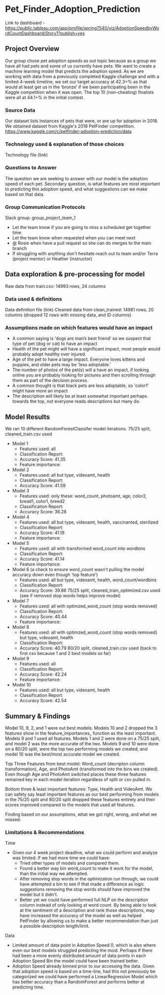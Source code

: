 # Pet_Finder_Adoption_Prediction
Link to dashboard - https://public.tableau.com/app/profile/spring7540/viz/AdoptionSpeedbyWordCountDashboard/Story1?publish=yes 

## Project Overview
Our group chose pet adoption speeds as out topic because as a group we have all had pets and some of us currently have pets. We want to create a machine learning model that predicts the adoption speed. As we are working with data from a previously completed Kaggle challenge and with a limited 4-week timeline, we set our target accuracy at 42.3+% as that would at least get us in the ‘bronze’ if we been participating been in the Kaggle competition when it was open. The top 10 (non-cheating) finalists were all at 44.1+% in the initial contest.

### Source Data
Our dataset lists instances of pets that were, or are up for adoption in 2018.
We obtained dataset from Kaggle's 2018 PetFinder competition. https://www.kaggle.com/c/petfinder-adoption-prediction/data

### Technology used & explanation of those choices
Technology file (link)

### Questions to Answer
The question we are seeking to answer with our model is the adoption speed of each pet. Secondary question, is what features are most important to predicting this adoption speed, and what suggestions can we make based on that data.

### Group Communication Protocols
Slack group: group_project_team_1
- Let the team know if you are going to miss a scheduled get together time
- Let the team know when requested when you can meet next
- @ Rosie when have a pull request so she can do merges to the main branch
- If struggling with anything don't hesitate reach out to team and/or Terra (project mentor) or Heather (instructor)

## Data exploration & pre-processing for model
Raw data from train.csv: 14993 rows, 24 columns

### Data used & definitions 
Data definition file (link)
Cleaned data from clean_trained: 14981 rows, 20 columns (dropped 12 rows with missing data, and ID columns)

### Assumptions made on which features would have an impact
- A common saying is 'dogs are man’s best friend' so we suspect that type of pet (dog or cat) to have an impact
- Health of the pet might will have a significant impact, most people would probably adopt healthy over injured.
- Age of the pet to have a large impact. Everyone loves kittens and puppies, and older pets may be 'less adoptable.'
- The number of photos of the pet(s) will a have an impact, if looking online you are probably looking for pictures and then scrolling through them as part of the decision process.
- A common thought is that black pets are less adoptable, so 'color1' might have more an impact
- The description will likely be at least somewhat important perhaps towards the top, not everyone reads descriptions but many do. 

## Model Results
We ran 10 different RandomForestClassifer model iterations.
75/25 split, cleaned_train.csv used
- Model 1
  - Features used: all
  - Classification Report:
  - Accuracy Score: 41.35
  - Feature importance:
- Model 2
  - Features used: all but type, videoamt, health
  - Classification Report:
  - Accuracy Score: 41.59
- Model 3
  - Features used: only these: word_count, photoamt, age, color2, bread1, color1, breed2
  - Classification Report:
  - Accuracy Score: 36.28
- Model 4
  - Features used: all but type, videoamt, health, vaccinanted, sterilized
  - Classification Report:
  - Accuracy Score: 41.19
  - Feature importance:
- Model 5
  - Features used: all with transformed word_count into wordbins
  - Classification Report:
  - Accuracy Score: 41.14
  - Feature importance:
- Model 6 (a check to ensure word_count wasn't pulling the model accuracy down even though 'top feature')
  - Features used: all but type, videoamt, health, word_count/wordbins
  - Classification Report:
  - Accuracy Score: 39.86
75/25 split, cleaned_train_optimized.csv used (see if removed stop words helps improve model)
- Model 7
  - Features used: all with optimzed_word_count (stop words removed) 
  - Classification Report:
  - Accuracy Score: 40.44
  - Feature importance:
- Model 8
  - Features used: all with optimzed_word_count (stop words removed) but type, videoamt, health
  - Classification Report:
  - Accuracy Score: 40.79
80/20 split, cleaned_train.csv used (back to first csv because 1 and 2 best models so far)
- Model 9 
  - Features used: all
  - Classification Report:
  - Accuracy Score: 42.24
  - Feature importance:
- Model 10
  - Features used: all but type, videoamt, health
  - Classification Report:
  - Accuracy Score: 42.54

## Summary & Findings
Model 10, 9, 2, and 1 were out best models. Models 10 and 2 dropped the 3 features show in the feature_importances_ function as the least important. Models 9 and 1 used all features. Models 1 and 2 were done on a 75/25 split, and model 2 was the more accurate of the two. Models 9 and 10 were done on a 80/20 split, were the top two performing models we created, and model 10 was the best/most accurate model we created.

Top Three Features from best model:
Word_count (decripton column transformation), Age, and PhotoAmt (transformed into the bins we created). Even though Age and PhotoAmt switched places these three features remained key in each model iteration regardless of split or csv pulled in.

Bottom three & least important features:
Type, Health and VideoAmt. We can safety say least important features as our best performing from models in the 75/25 split and 80/20 split dropped these features entirely and their scores improved compared to the models that used all features.

Finding based on our assumptions, what we got right, wrong, and what we missed:

### Limitations & Recommendations 
Time 
 - Given our 4 week project deadline, what we could perform and analyze was limited. If we had more time we could have:
   - Tried other types of models and compared them. 
   - Found a better way bin word_count to make it work for the model, than the initial way we attempted.
   - After removing stop words in the optimization run through, we could have attempted a bin to see if that made a difference as logic suggestions removing the stop words should have improved the model but it didn't.
   - Better yet we could have performed full NLP on the description column instead of only looking at word count. By being able to look at the sentiment of a description and rank those descriptions, may have increased the accuracy of the model as well as helped PetFinder by allowing us to make a better recommendation than just a possible description length/limit.
 
Data
  - Limited amount of data point in Adoption Speed 0, which is also where even our best models struggled predicting the most. Perhaps if there had been a more evenly distributed amount of data points in each Adoption Speed Bin the model could have been trained better.
  - Adoption Speed already binned prior to our accessing the data. Given that adoption speed is based on a time-line, had this not previously be categorized we could have performed a LinearRegression Model which has better accuracy than a RandomForest and performs better at predicting time.
